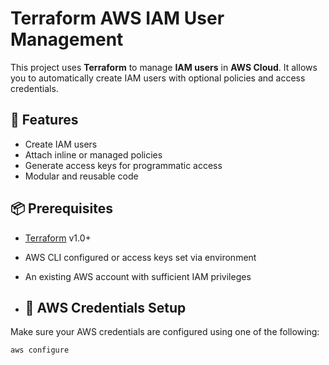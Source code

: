 # Terraform AWS IAM User Management

This project uses **Terraform** to manage **IAM users** in **AWS Cloud**. It allows you to automatically create IAM users with optional policies and access credentials.

## 🚀 Features

- Create IAM users
- Attach inline or managed policies
- Generate access keys for programmatic access
- Modular and reusable code

## 📦 Prerequisites

- [Terraform](https://developer.hashicorp.com/terraform/downloads) v1.0+
- AWS CLI configured or access keys set via environment
- An existing AWS account with sufficient IAM privileges

- ## 🔐 AWS Credentials Setup

Make sure your AWS credentials are configured using one of the following:

```bash
aws configure
